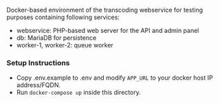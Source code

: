Docker-based environment of the transcoding webservice for testing purposes containing following services:

- webservice: PHP-based web server for the API and admin panel
- db: MariaDB for persistence
- worker-1, worker-2: queue worker

### Setup Instructions

- Copy .env.example to .env and modify ```APP_URL``` to your docker host IP address/FQDN.
- Run ```docker-compose up``` inside this directory.